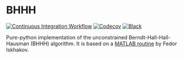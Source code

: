 # BHHH

[![Continuous Integration Workflow](https://github.com/segsell/bhhh/actions/workflows/main.yml/badge.svg)](https://github.com/segsell/bhhh/actions/workflows/main.yml)
[![Codecov](https://codecov.io/gh/segsell/bhhh/branch/main/graph/badge.svg)](https://app.codecov.io/gh/segsell/bhhh)
[![Black](https://img.shields.io/badge/code%20style-black-000000.svg)](https://github.com/psf/black)

Pure-python implementation of the unconstrained Berndt-Hall-Hall-Hausman (BHHH)
algorithm. It is based on a
[MATLAB routine](https://github.com/fediskhakov/MPECvsNFXP/blob/8212346a0426f54977823bd754947f528ed749ba/nfxp_Rust87/nfxp.m#L315)
by Fedor Iskhakov.

